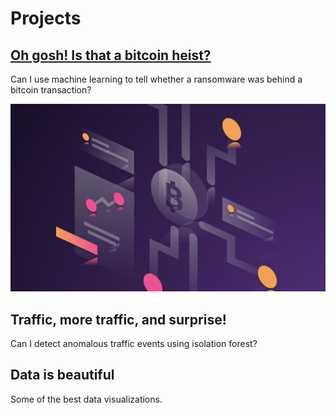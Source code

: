 # Projects
   
## [Oh gosh! Is that a bitcoin heist?](/project/bitcoin-heist)
Can I use machine learning to tell whether a ransomware was behind a bitcoin transaction?   

<img src="images/bitcoin/cover.jpg?raw=true" alt="Bitcoin Heist Cover Photo"  class=”center”/>

## Traffic, more traffic, and surprise! 
Can I detect anomalous traffic events using isolation forest? 

## Data is beautiful
Some of the best data visualizations.
